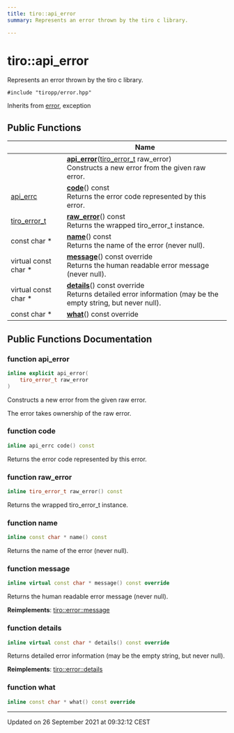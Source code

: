 ```yaml
---
title: tiro::api_error
summary: Represents an error thrown by the tiro c library. 

---
```


# tiro::api_error



Represents an error thrown by the tiro c library. 


`#include "tiropp/error.hpp"`

Inherits from [error](/docs/api/classes/classtiro_1_1error), exception

## Public Functions

|                | Name           |
| -------------- | -------------- |
| | **[api_error](/docs/api/classes/classtiro_1_1api__error#function-api-error)**([tiro_error_t](/docs/api/files/def_8h#typedef-tiro-error-t) raw_error)<br>Constructs a new error from the given raw error.  |
| [api_errc](/docs/api/namespaces/namespacetiro#enum-api-errc) | **[code](/docs/api/classes/classtiro_1_1api__error#function-code)**() const<br>Returns the error code represented by this error.  |
| [tiro_error_t](/docs/api/files/def_8h#typedef-tiro-error-t) | **[raw_error](/docs/api/classes/classtiro_1_1api__error#function-raw-error)**() const<br>Returns the wrapped tiro_error_t instance.  |
| const char * | **[name](/docs/api/classes/classtiro_1_1api__error#function-name)**() const<br>Returns the name of the error (never null).  |
| virtual const char * | **[message](/docs/api/classes/classtiro_1_1api__error#function-message)**() const override<br>Returns the human readable error message (never null).  |
| virtual const char * | **[details](/docs/api/classes/classtiro_1_1api__error#function-details)**() const override<br>Returns detailed error information (may be the empty string, but never null).  |
| const char * | **[what](/docs/api/classes/classtiro_1_1api__error#function-what)**() const override |

## Public Functions Documentation

### function api_error

```cpp
inline explicit api_error(
    tiro_error_t raw_error
)
```

Constructs a new error from the given raw error. 

The error takes ownership of the raw error. 


### function code

```cpp
inline api_errc code() const
```

Returns the error code represented by this error. 

### function raw_error

```cpp
inline tiro_error_t raw_error() const
```

Returns the wrapped tiro_error_t instance. 

### function name

```cpp
inline const char * name() const
```

Returns the name of the error (never null). 

### function message

```cpp
inline virtual const char * message() const override
```

Returns the human readable error message (never null). 

**Reimplements**: [tiro::error::message](/docs/api/classes/classtiro_1_1error#function-message)


### function details

```cpp
inline virtual const char * details() const override
```

Returns detailed error information (may be the empty string, but never null). 

**Reimplements**: [tiro::error::details](/docs/api/classes/classtiro_1_1error#function-details)


### function what

```cpp
inline const char * what() const override
```


-------------------------------

Updated on 26 September 2021 at 09:32:12 CEST